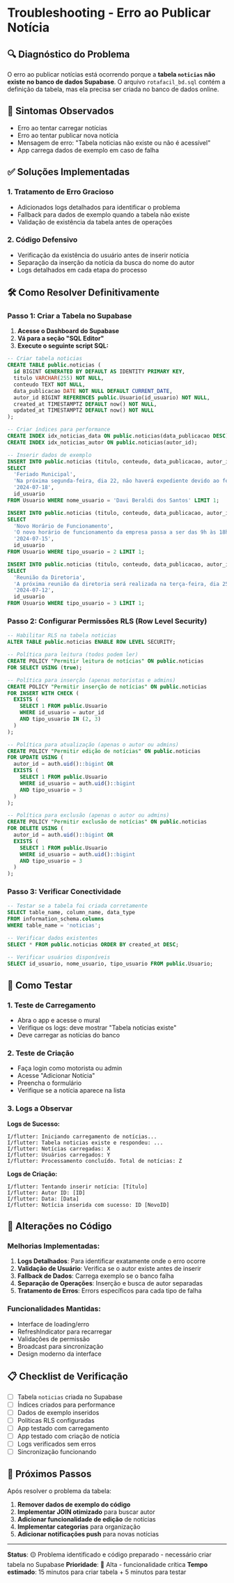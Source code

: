 # Troubleshooting - Erro ao Publicar Notícia

## 🔍 Diagnóstico do Problema

O erro ao publicar notícias está ocorrendo porque a **tabela `noticias` não existe no banco de dados Supabase**. O arquivo `rotafacil_bd.sql` contém a definição da tabela, mas ela precisa ser criada no banco de dados online.

## 🚨 Sintomas Observados

- Erro ao tentar carregar notícias
- Erro ao tentar publicar nova notícia
- Mensagem de erro: "Tabela noticias não existe ou não é acessível"
- App carrega dados de exemplo em caso de falha

## ✅ Soluções Implementadas

### 1. **Tratamento de Erro Gracioso**
- Adicionados logs detalhados para identificar o problema
- Fallback para dados de exemplo quando a tabela não existe
- Validação de existência da tabela antes de operações

### 2. **Código Defensivo**
- Verificação da existência do usuário antes de inserir notícia
- Separação da inserção da notícia da busca do nome do autor
- Logs detalhados em cada etapa do processo

## 🛠️ Como Resolver Definitivamente

### Passo 1: Criar a Tabela no Supabase

1. **Acesse o Dashboard do Supabase**
2. **Vá para a seção "SQL Editor"**
3. **Execute o seguinte script SQL:**

```sql
-- Criar tabela noticias
CREATE TABLE public.noticias (
  id BIGINT GENERATED BY DEFAULT AS IDENTITY PRIMARY KEY,
  titulo VARCHAR(255) NOT NULL,
  conteudo TEXT NOT NULL,
  data_publicacao DATE NOT NULL DEFAULT CURRENT_DATE,
  autor_id BIGINT REFERENCES public.Usuario(id_usuario) NOT NULL,
  created_at TIMESTAMPTZ DEFAULT now() NOT NULL,
  updated_at TIMESTAMPTZ DEFAULT now() NOT NULL
);

-- Criar índices para performance
CREATE INDEX idx_noticias_data ON public.noticias(data_publicacao DESC);
CREATE INDEX idx_noticias_autor ON public.noticias(autor_id);

-- Inserir dados de exemplo
INSERT INTO public.noticias (titulo, conteudo, data_publicacao, autor_id)
SELECT 
  'Feriado Municipal',
  'Na próxima segunda-feira, dia 22, não haverá expediente devido ao feriado municipal.',
  '2024-07-18',
  id_usuario
FROM Usuario WHERE nome_usuario = 'Davi Beraldi dos Santos' LIMIT 1;

INSERT INTO public.noticias (titulo, conteudo, data_publicacao, autor_id)
SELECT 
  'Novo Horário de Funcionamento',
  'O novo horário de funcionamento da empresa passa a ser das 9h às 18h.',
  '2024-07-15',
  id_usuario
FROM Usuario WHERE tipo_usuario = 2 LIMIT 1;

INSERT INTO public.noticias (titulo, conteudo, data_publicacao, autor_id)
SELECT 
  'Reunião da Diretoria',
  'A próxima reunião da diretoria será realizada na terça-feira, dia 25, às 10h.',
  '2024-07-12',
  id_usuario
FROM Usuario WHERE tipo_usuario = 3 LIMIT 1;
```

### Passo 2: Configurar Permissões RLS (Row Level Security)

```sql
-- Habilitar RLS na tabela noticias
ALTER TABLE public.noticias ENABLE ROW LEVEL SECURITY;

-- Política para leitura (todos podem ler)
CREATE POLICY "Permitir leitura de notícias" ON public.noticias
FOR SELECT USING (true);

-- Política para inserção (apenas motoristas e admins)
CREATE POLICY "Permitir inserção de notícias" ON public.noticias
FOR INSERT WITH CHECK (
  EXISTS (
    SELECT 1 FROM public.Usuario 
    WHERE id_usuario = autor_id 
    AND tipo_usuario IN (2, 3)
  )
);

-- Política para atualização (apenas o autor ou admins)
CREATE POLICY "Permitir edição de notícias" ON public.noticias
FOR UPDATE USING (
  autor_id = auth.uid()::bigint OR
  EXISTS (
    SELECT 1 FROM public.Usuario 
    WHERE id_usuario = auth.uid()::bigint 
    AND tipo_usuario = 3
  )
);

-- Política para exclusão (apenas o autor ou admins)
CREATE POLICY "Permitir exclusão de notícias" ON public.noticias
FOR DELETE USING (
  autor_id = auth.uid()::bigint OR
  EXISTS (
    SELECT 1 FROM public.Usuario 
    WHERE id_usuario = auth.uid()::bigint 
    AND tipo_usuario = 3
  )
);
```

### Passo 3: Verificar Conectividade

```sql
-- Testar se a tabela foi criada corretamente
SELECT table_name, column_name, data_type 
FROM information_schema.columns 
WHERE table_name = 'noticias';

-- Verificar dados existentes
SELECT * FROM public.noticias ORDER BY created_at DESC;

-- Verificar usuários disponíveis
SELECT id_usuario, nome_usuario, tipo_usuario FROM public.Usuario;
```

## 🧪 Como Testar

### 1. **Teste de Carregamento**
- Abra o app e acesse o mural
- Verifique os logs: deve mostrar "Tabela noticias existe"
- Deve carregar as notícias do banco

### 2. **Teste de Criação**
- Faça login como motorista ou admin
- Acesse "Adicionar Notícia"
- Preencha o formulário
- Verifique se a notícia aparece na lista

### 3. **Logs a Observar**

**Logs de Sucesso:**
```
I/flutter: Iniciando carregamento de notícias...
I/flutter: Tabela noticias existe e respondeu: ...
I/flutter: Notícias carregadas: X
I/flutter: Usuários carregados: Y
I/flutter: Processamento concluído. Total de notícias: Z
```

**Logs de Criação:**
```
I/flutter: Tentando inserir notícia: [Título]
I/flutter: Autor ID: [ID]
I/flutter: Data: [Data]
I/flutter: Notícia inserida com sucesso: ID [NovoID]
```

## 🔄 Alterações no Código

### Melhorias Implementadas:

1. **Logs Detalhados**: Para identificar exatamente onde o erro ocorre
2. **Validação de Usuário**: Verifica se o autor existe antes de inserir
3. **Fallback de Dados**: Carrega exemplo se o banco falha
4. **Separação de Operações**: Inserção e busca de autor separadas
5. **Tratamento de Erros**: Errors específicos para cada tipo de falha

### Funcionalidades Mantidas:

- Interface de loading/erro
- RefreshIndicator para recarregar
- Validações de permissão
- Broadcast para sincronização
- Design moderno da interface

## 📋 Checklist de Verificação

- [ ] Tabela `noticias` criada no Supabase
- [ ] Índices criados para performance
- [ ] Dados de exemplo inseridos
- [ ] Políticas RLS configuradas
- [ ] App testado com carregamento
- [ ] App testado com criação de notícia
- [ ] Logs verificados sem erros
- [ ] Sincronização funcionando

## 🚀 Próximos Passos

Após resolver o problema da tabela:

1. **Remover dados de exemplo do código**
2. **Implementar JOIN otimizado** para buscar autor
3. **Adicionar funcionalidade de edição** de notícias
4. **Implementar categorias** para organização
5. **Adicionar notificações push** para novas notícias

---

**Status**: 🟡 Problema identificado e código preparado - necessário criar tabela no Supabase
**Prioridade**: 🔴 Alta - funcionalidade crítica
**Tempo estimado**: 15 minutos para criar tabela + 5 minutos para testar